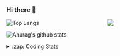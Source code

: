 ### Hi there 👋

<!--
**tao8687/tao8687** is a ✨ _special_ ✨ repository because its `README.md` (this file) appears on your GitHub profile.

Here are some ideas to get you started:

- 🔭 I’m currently working on ...
- 🌱 I’m currently learning ...
- 👯 I’m looking to collaborate on ...
- 🤔 I’m looking for help with ...
- 💬 Ask me about ...
- 📫 How to reach me: ...
- 😄 Pronouns: ...
- ⚡ Fun fact: ...
-->

<img align='right' src="https://media.giphy.com/media/M9gbBd9nbDrOTu1Mqx/giphy.gif" width="240">

  
![Top Langs](https://github-readme-stats.vercel.app/api/top-langs/?username=tao8687&layout=compact&title_color=23238E&text_color=A67D3D)

![Anurag's github stats](https://github-readme-stats.vercel.app/api?username=tao8687&show_icons=true&&text_color=A67D3D&title_color=23238E&show_icons=false&count_private=true&hide=stars)

<details>
  <summary>:zap: Coding Stats</summary>
  <br>
    
<!--START_SECTION:waka-->
![Code Time](http://img.shields.io/badge/Code%20Time-1%2C375%20hrs%2040%20mins-blue)

![Profile Views](http://img.shields.io/badge/Profile%20Views-0-blue)

**🐱 My GitHub Data** 

> 📦 1.5 MB Used in GitHub's Storage 
 > 
> 🏆 313 Contributions in the Year 2023
 > 
> 🚫 Not Opted to Hire
 > 
> 📜 50 Public Repositories 
 > 
> 🔑 22 Private Repositories 
 > 
**I'm an Early 🐤** 

```text
🌞 Morning                1184 commits        █████████████████████░░░░   85.30 % 
🌆 Daytime                84 commits          ██░░░░░░░░░░░░░░░░░░░░░░░   06.05 % 
🌃 Evening                116 commits         ██░░░░░░░░░░░░░░░░░░░░░░░   08.36 % 
🌙 Night                  4 commits           ░░░░░░░░░░░░░░░░░░░░░░░░░   00.29 % 
```
📅 **I'm Most Productive on Wednesday** 

```text
Monday                   200 commits         ████░░░░░░░░░░░░░░░░░░░░░   14.41 % 
Tuesday                  187 commits         ███░░░░░░░░░░░░░░░░░░░░░░   13.47 % 
Wednesday                252 commits         █████░░░░░░░░░░░░░░░░░░░░   18.16 % 
Thursday                 177 commits         ███░░░░░░░░░░░░░░░░░░░░░░   12.75 % 
Friday                   195 commits         ████░░░░░░░░░░░░░░░░░░░░░   14.05 % 
Saturday                 191 commits         ███░░░░░░░░░░░░░░░░░░░░░░   13.76 % 
Sunday                   186 commits         ███░░░░░░░░░░░░░░░░░░░░░░   13.40 % 
```


📊 **This Week I Spent My Time On** 

```text
🕑︎ Time Zone: Asia/Shanghai

💬 Programming Languages: 
C++                      4 hrs 40 mins       █████████████░░░░░░░░░░░░   50.47 % 
Python                   3 hrs 20 mins       █████████░░░░░░░░░░░░░░░░   36.21 % 
JSON                     28 mins             █░░░░░░░░░░░░░░░░░░░░░░░░   05.13 % 
Text                     24 mins             █░░░░░░░░░░░░░░░░░░░░░░░░   04.50 % 
CMake                    17 mins             █░░░░░░░░░░░░░░░░░░░░░░░░   03.15 % 

🔥 Editors: 
VS Code                  9 hrs 15 mins       █████████████████████████   100.00 % 

🐱‍💻 Projects: 
opencvdemo               8 hrs 59 mins       ████████████████████████░   97.15 % 
ChatGLM3                 15 mins             █░░░░░░░░░░░░░░░░░░░░░░░░   02.85 % 

💻 Operating System: 
Linux                    9 hrs 15 mins       █████████████████████████   100.00 % 
```

**I Mostly Code in Python** 

```text
Python                   9 repos             ████████░░░░░░░░░░░░░░░░░   31.03 % 
C++                      7 repos             ██████░░░░░░░░░░░░░░░░░░░   24.14 % 
JavaScript               2 repos             ██░░░░░░░░░░░░░░░░░░░░░░░   06.90 % 
Batchfile                1 repo              █░░░░░░░░░░░░░░░░░░░░░░░░   03.45 % 
HTML                     1 repo              █░░░░░░░░░░░░░░░░░░░░░░░░   03.45 % 
```



**Timeline**

![Lines of Code chart](https://raw.githubusercontent.com/tao8687/tao8687/master/assets/bar_graph.png)


 Last Updated on 08/11/2023 01:12:10 UTC
<!--END_SECTION:waka-->
</details>
